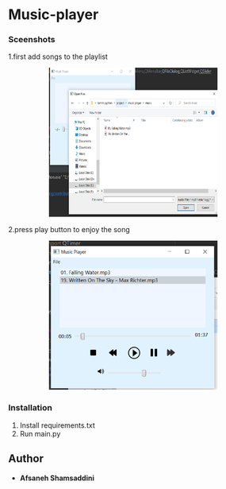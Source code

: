 # Music-player
### Sceenshots
 1.first add songs to the playlist

<p align="center">
   <img width="340" height="300"src="icon/playlist.png">
</p>

 2.press play button to enjoy the song 

<p align="center">
   <img width="340" height="300"src="icon/player.png">
</p>

### Installation
1. Install requirements.txt
2. Run main.py

## Author
* **Afsaneh Shamsaddini**
